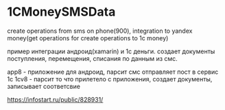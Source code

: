 # 1CMoneySMSData
create operations from sms on phone(900), integration to yandex money(get operations for create operations to 1c money)

пример интеграции андроид(xamarin) и 1с деньги.
создает документы поступления, перемещения, списания по данным из смс.

app8 - приложение для андроид, парсит смс отправляет пост в сервис 1с
1cv8 - парсит то что прилетело с приложения, создает документы, записывает соответсвие

https://infostart.ru/public/828931/